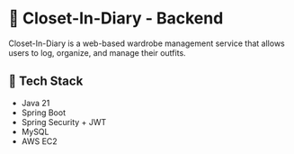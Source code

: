# 👕 Closet-In-Diary - Backend

Closet-In-Diary is a web-based wardrobe management service that allows users to log, organize, and manage their outfits.

## 🔧 Tech Stack
- Java 21
- Spring Boot
- Spring Security + JWT
- MySQL
- AWS EC2
